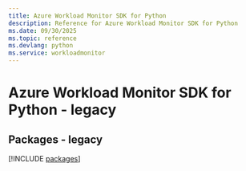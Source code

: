 ```yaml
---
title: Azure Workload Monitor SDK for Python
description: Reference for Azure Workload Monitor SDK for Python
ms.date: 09/30/2025
ms.topic: reference
ms.devlang: python
ms.service: workloadmonitor
---
```

# Azure Workload Monitor SDK for Python - legacy
## Packages - legacy
[!INCLUDE [packages](workload-monitor-index.md)]